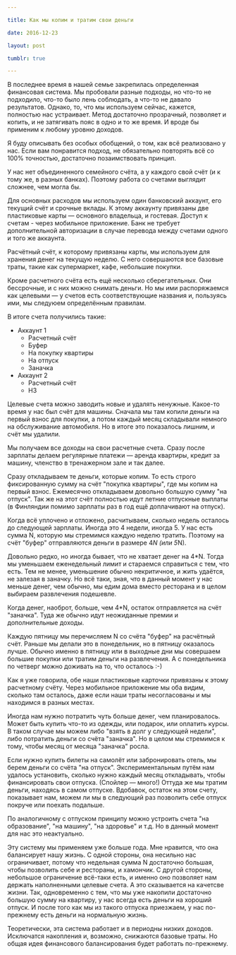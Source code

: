 ```yaml
---

title: Как мы копим и тратим свои деньги

date: 2016-12-23

layout: post

tumblr: true

---
```


В последнее время в нашей семье закрепилась определенная финансовая система. Мы пробовали разные подходы, но что-то не
подходило, что-то было лень соблюдать, а что-то не давало результатов. Однако, то, что мы используем сейчас, кажется,
полностью нас устраивает. Метод достаточно прозрачный, позволяет и копить, и не затягивать пояс в одно и то же время. И
вроде бы применим к любому уровню доходов.

<excerpt/>

Я буду описывать без особых обобщений, о том, как всё реализовано у нас. Если вам понравится подход, не обязательно
повторять всё со 100% точностью, достаточно позаимствовать принцип.

У нас нет объединенного семейного счёта, а у каждого свой счёт (и к тому же, в разных банках). Поэтому работа со счетами
выглядит сложнее, чем могла бы.

Для основных расходов мы используем один банковский аккаунт, его текущий счёт и срочные вклады. К этому аккаунту
привязаны две пластиковые карты — основного владельца, и гостевая. Доступ к счетам - через мобильное приложение. Банк не
требует дополнительной авторизации в случае перевода между счетами одного и того же аккаунта.

Расчётный счёт, к которому привязаны карты, мы используем для хранения денег на текущую неделю. С него совершаются все
базовые траты, такие как супермаркет, кафе, небольшие покупки.

Кроме расчетного счёта есть ещё несколько сберегательных. Они бессрочные, и с них можно снимать деньги. Но мы ими
распоряжаемся как целевыми — у счетов есть соответствующие названия и, пользуясь ими, мы следуюем определённым правилам.

В итоге счета получились такие:

* Аккаунт 1
  * Расчетный счёт
  * Буфер
  * На покупку квартиры
  * На отпуск
  * Заначка
* Аккаунт 2
  * Расчетный счёт
  * НЗ

Целевые счета можно заводить новые и удалять ненужные. Какое-то время у нас был счёт для машины. Сначала мы там копили
деньги на первый взнос для покупки, а потом каждый месяц складывали немного на обслуживание автомобиля. Но в итоге это
показалось лишним, и счёт мы удалили.

Мы получаем все доходы на свои расчетные счета. Сразу после зарплаты делаем регулярные платежи — аренда квартиры,
кредит за машину, членство в тренажерном зале и так далее.

Сразу откладываем те деньги, которые копим. То есть строго фиксированную сумму на счёт "покупка квартиры", где мы копим
на первый взнос. Ежемесячно откладываем довольно большую сумму "на отпуск". Так же на этот счёт полностью идут летние
отпускные выплаты (в Финляндии помимо зарплаты раз в год ещё доплачивают на отпуск).

Когда всё уплочено и отложено, расчитываем, сколько недель осталось до следующей зарплаты. Иногда это 4 недели,
иногда 5. У нас есть сумма N, которую мы стремимся каждую неделю тратить. Поэтому на счёт "буфер" отправляются деньги в
размере 4*N (или 5*N).

Довольно редко, но иногда бывает, что не хватает денег на 4*N. Тогда мы уменьшаем еженедельный лимит и стараемся
справиться с тем, что есть. Тем не менее, уменьшение обычно некритичное, и жить удаётся, не залезая в заначку. Но всё
таки, зная, что в данный момент у нас меньше денег, чем обычно, мы едим дома вместо ресторана и в целом выбираем
развлечения подешевле.

Когда денег, наоброт, больше, чем 4*N, остаток отправляется на счёт "заначка". Туда же обычно идут неожиданные премии и
дополнительные доходы.

Каждую пятницу мы перечисляем N со счёта "буфер" на расчётный счёт. Раньше мы делали это в понедельник, но в пятницу
оказалось лучше. Обычно именно в пятницу или в выходные дни мы совершаем большие покупки или тратим деньги на
развлечения. А с понедельника по четверг можно доживать на то, что осталось :-)

Как я уже говорила, обе наши пластиковые карточки привязаны к этому расчетному счёту. Через мобильное приложение мы оба
видим, сколько там осталось, даже если наши траты несогласованы и мы находимся в разных местах.

Иногда нам нужно потратить чуть больше денег, чем планировалось. Может быть купить что-то из одежды, или подарок, или
оплатить курсы. В таком случае мы можем либо "взять в долг у следующей недели", либо потратить деньги со счёта
"заначка". Но в целом мы стремимся к тому, чтобы месяц от месяца "заначка" росла.

Если нужно купить билеты на самолёт или забронировать отель, мы берем деньги со счёта "на отпуск". Экспериментальным
путём нам удалось установить, сколько нужно каждый месяц откладывать, чтобы финансировать свои отпуска. (Спойлер — много!)
Оттуда же мы тратим деньги, находясь в самом отпуске. Вдобавок, остаток на этом счету, показывает нам, можем ли мы в
следующий раз позволить себе отпуск покруче или поехать подальше.

По аналогичному с отпуском принципу можно устроить счета "на образование", "на машину", "на здоровье" и т.д. Но в данный
момент для нас это неактуально.

Эту систему мы применяем уже больше года. Мне нравится, что она балансирует нашу жизнь. С одной стороны, она несильно
нас ограничивает, потому что недельная сумма N достаточно большая, чтобы позволить себе и рестораны, и хамончик. С
другой стороны, небольшое ограничение всё-таки есть, и именно оно позволяет нам держать наполненными целевые счета. А
это сказывается на качетсве жизни. Так, одновременно с тем, что мы уже накопили достаточно большую сумму на квартиру, у
нас всегда есть деньги на хороший отпуск. И после того как мы из такого отпуска приезжаем, у нас по-прежнему есть деньги
на нормальную жизнь.

Теоретически, эта система работает и в периодны низких доходов. Исключатся накопления и, возможно, снижаются базовые
траты. Но общая идея финансового балансирования будет работать по-прежнему.
